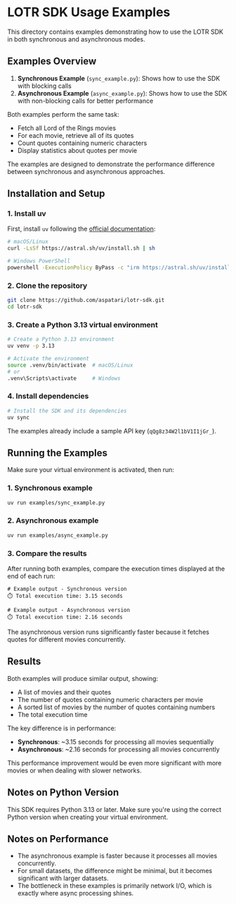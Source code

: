 # LOTR SDK Usage Examples

This directory contains examples demonstrating how to use the LOTR SDK in both synchronous and asynchronous modes.

## Examples Overview

1. **Synchronous Example** (`sync_example.py`): Shows how to use the SDK with blocking calls
2. **Asynchronous Example** (`async_example.py`): Shows how to use the SDK with non-blocking calls for better performance

Both examples perform the same task:
- Fetch all Lord of the Rings movies
- For each movie, retrieve all of its quotes
- Count quotes containing numeric characters
- Display statistics about quotes per movie

The examples are designed to demonstrate the performance difference between synchronous and asynchronous approaches.

## Installation and Setup

### 1. Install uv

First, install `uv` following the [official documentation](https://docs.astral.sh/uv/getting-started/installation/):

```bash
# macOS/Linux
curl -LsSf https://astral.sh/uv/install.sh | sh

# Windows PowerShell
powershell -ExecutionPolicy ByPass -c "irm https://astral.sh/uv/install.ps1 | iex"
```

### 2. Clone the repository

```bash
git clone https://github.com/aspatari/lotr-sdk.git
cd lotr-sdk
```

### 3. Create a Python 3.13 virtual environment

```bash
# Create a Python 3.13 environment
uv venv -p 3.13

# Activate the environment
source .venv/bin/activate  # macOS/Linux
# or
.venv\Scripts\activate     # Windows
```

### 4. Install dependencies

```bash
# Install the SDK and its dependencies
uv sync
```

The examples already include a sample API key (`qQg8z34W2l1bV1I1jGr_`).

## Running the Examples

Make sure your virtual environment is activated, then run:

### 1. Synchronous example

```bash
uv run examples/sync_example.py
```

### 2. Asynchronous example

```bash
uv run examples/async_example.py
```

### 3. Compare the results

After running both examples, compare the execution times displayed at the end of each run:

```
# Example output - Synchronous version
⏱️ Total execution time: 3.15 seconds

# Example output - Asynchronous version
⏱️ Total execution time: 2.16 seconds
```

The asynchronous version runs significantly faster because it fetches quotes for different movies concurrently.

## Results

Both examples will produce similar output, showing:
- A list of movies and their quotes
- The number of quotes containing numeric characters per movie
- A sorted list of movies by the number of quotes containing numbers
- The total execution time

The key difference is in performance:
- **Synchronous**: ~3.15 seconds for processing all movies sequentially
- **Asynchronous**: ~2.16 seconds for processing all movies concurrently

This performance improvement would be even more significant with more movies or when dealing with slower networks.

## Notes on Python Version

This SDK requires Python 3.13 or later. Make sure you're using the correct Python version when creating your virtual environment.

## Notes on Performance

- The asynchronous example is faster because it processes all movies concurrently.
- For small datasets, the difference might be minimal, but it becomes significant with larger datasets.
- The bottleneck in these examples is primarily network I/O, which is exactly where async processing shines. 